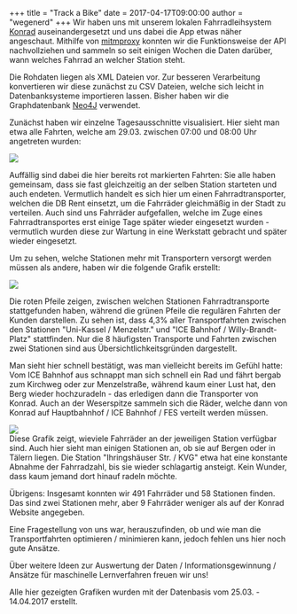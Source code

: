 +++
title = "Track a Bike"
date = 2017-04-17T09:00:00
author = "wegenerd"
+++
Wir haben uns mit unserem lokalen Fahrradleihsystem
[Konrad](http://www.konrad-kassel.de) auseinandergesetzt und uns dabei
die App etwas näher angeschaut. Mithilfe von
[mitmproxy](https://mitmproxy.org/) konnten wir die Funktionsweise der
API nachvollziehen und sammeln so seit einigen Wochen die Daten darüber,
wann welches Fahrrad an welcher Station steht.  
  
Die Rohdaten liegen als XML Dateien vor. Zur besseren Verarbeitung
konvertieren wir diese zunächst zu CSV Dateien, welche sich leicht in
Datenbanksysteme importieren lassen. Bisher haben wir die Graphdatenbank
[Neo4J](https://neo4j.com/) verwendet.  
  
Zunächst haben wir einzelne Tagesausschnitte visualisiert. Hier sieht
man etwa alle Fahrten, welche am 29.03. zwischen 07:00 und 08:00 Uhr
angetreten wurden:  
  
[![](https://flipdot.org/blog/uploads/track-a-bike_2017-03-29_07_00-2017-03-29_08_00.serendipityThumb.png)](https://flipdot.org/blog/uploads/track-a-bike_2017-03-29_07_00-2017-03-29_08_00.png)  
  
Auffällig sind dabei die hier bereits rot markierten Fahrten: Sie alle
haben gemeinsam, dass sie fast gleichzeitig an der selben Station
starteten und auch endeten. Vermutlich handelt es sich hier um einen
Fahrradtransporter, welchen die DB Rent einsetzt, um die Fahrräder
gleichmäßig in der Stadt zu verteilen. Auch sind uns Fahrräder
aufgefallen, welche im Zuge eines Fahrradtransportes erst einige Tage
später wieder eingesetzt wurden - vermutlich wurden diese zur Wartung
in eine Werkstatt gebracht und später wieder eingesetzt.  
  
Um zu sehen, welche Stationen mehr mit Transportern versorgt werden
müssen als andere, haben wir die folgende Grafik erstellt:  
  
[![](https://flipdot.org/blog/uploads/track-a-bike_popular.serendipityThumb.png)](https://flipdot.org/blog/uploads/track-a-bike_popular.png)  
  
Die roten Pfeile zeigen, zwischen welchen Stationen Fahrradtransporte
stattgefunden haben, während die grünen Pfeile die regulären Fahrten der
Kunden darstellen. Zu sehen ist, dass 4,3% aller Transportfahrten
zwischen den Stationen "Uni-Kassel / Menzelstr." und "ICE Bahnhof /
Willy-Brandt-Platz" stattfinden. Nur die 8 häufigsten Transporte und
Fahrten zwischen zwei Stationen sind aus Übersichtlichkeitsgründen
dargestellt.  
  
Man sieht hier schnell bestätigt, was man vielleicht bereits im Gefühl
hatte: Vom ICE Bahnhof aus schnappt man sich schnell ein Rad und fährt
bergab zum Kirchweg oder zur Menzelstraße, während kaum einer Lust hat,
den Berg wieder hochzuradeln - das erledigen dann die Transporter von
Konrad. Auch an der Weserspitze sammeln sich die Räder, welche dann von
Konrad auf Hauptbahnhof / ICE Bahnhof / FES verteilt werden müssen.  
  
[![](https://flipdot.org/blog/uploads/track-a-bike_timeline.serendipityThumb.png)](https://flipdot.org/blog/uploads/track-a-bike_timeline.png)  
Diese Grafik zeigt, wieviele Fahrräder an der jeweiligen Station
verfügbar sind. Auch hier sieht man einigen Stationen an, ob sie auf
Bergen oder in Tälern liegen. Die Station "Ihringshäuser Str. / KVG"
etwa hat eine konstante Abnahme der Fahrradzahl, bis sie wieder
schlagartig ansteigt. Kein Wunder, dass kaum jemand dort hinauf radeln
möchte.  
  
Übrigens: Insgesamt konnten wir 491 Fahrräder und 58 Stationen finden.
Das sind zwei Stationen mehr, aber 9 Fahrräder weniger als auf der
Konrad Website angegeben.  
  
Eine Fragestellung von uns war, herauszufinden, ob und wie man die
Transportfahrten optimieren / minimieren kann, jedoch fehlen uns hier
noch gute Ansätze.  
  
Über weitere Ideen zur Auswertung der Daten / Informationsgewinnung /
Ansätze für maschinelle Lernverfahren freuen wir uns\!  
  
Alle hier gezeigten Grafiken wurden mit der Datenbasis vom 25.03. -
14.04.2017 erstellt.
